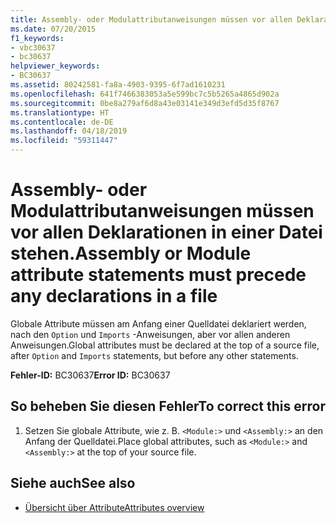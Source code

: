 ```yaml
---
title: Assembly- oder Modulattributanweisungen müssen vor allen Deklarationen in einer Datei stehen.
ms.date: 07/20/2015
f1_keywords:
- vbc30637
- bc30637
helpviewer_keywords:
- BC30637
ms.assetid: 80242581-fa8a-4903-9395-6f7ad1610231
ms.openlocfilehash: 641f7466383053a5e599bc7c5b5265a4865d902a
ms.sourcegitcommit: 0be8a279af6d8a43e03141e349d3efd5d35f8767
ms.translationtype: HT
ms.contentlocale: de-DE
ms.lasthandoff: 04/18/2019
ms.locfileid: "59311447"
---
```

# <a name="assembly-or-module-attribute-statements-must-precede-any-declarations-in-a-file"></a><span data-ttu-id="8645d-102">Assembly- oder Modulattributanweisungen müssen vor allen Deklarationen in einer Datei stehen.</span><span class="sxs-lookup"><span data-stu-id="8645d-102">Assembly or Module attribute statements must precede any declarations in a file</span></span>
<span data-ttu-id="8645d-103">Globale Attribute müssen am Anfang einer Quelldatei deklariert werden, nach den `Option` und `Imports` -Anweisungen, aber vor allen anderen Anweisungen.</span><span class="sxs-lookup"><span data-stu-id="8645d-103">Global attributes must be declared at the top of a source file, after `Option` and `Imports` statements, but before any other statements.</span></span>  
  
 <span data-ttu-id="8645d-104">**Fehler-ID:** BC30637</span><span class="sxs-lookup"><span data-stu-id="8645d-104">**Error ID:** BC30637</span></span>  
  
## <a name="to-correct-this-error"></a><span data-ttu-id="8645d-105">So beheben Sie diesen Fehler</span><span class="sxs-lookup"><span data-stu-id="8645d-105">To correct this error</span></span>  
  
1. <span data-ttu-id="8645d-106">Setzen Sie globale Attribute, wie z. B. `<Module:>` und `<Assembly:>` an den Anfang der Quelldatei.</span><span class="sxs-lookup"><span data-stu-id="8645d-106">Place global attributes, such as `<Module:>` and `<Assembly:>` at the top of your source file.</span></span>  
  
## <a name="see-also"></a><span data-ttu-id="8645d-107">Siehe auch</span><span class="sxs-lookup"><span data-stu-id="8645d-107">See also</span></span>

- [<span data-ttu-id="8645d-108">Übersicht über Attribute</span><span class="sxs-lookup"><span data-stu-id="8645d-108">Attributes overview</span></span>](~/docs/visual-basic/programming-guide/concepts/attributes/index.md)
